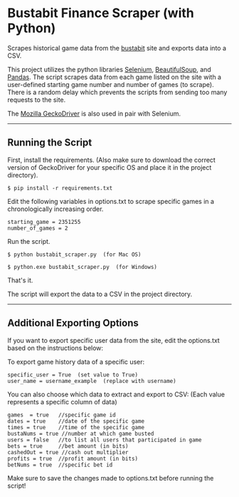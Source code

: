 # Bustabit Finance Scraper (with Python)
Scrapes historical game data from the [bustabit](https://www.bustabit.com/) site and exports data into a CSV.

This project utilizes the python libraries [Selenium](https://github.com/SeleniumHQ/Selenium), [BeautifulSoup](https://www.crummy.com/software/BeautifulSoup/), and [Pandas](https://pandas.pydata.org/). The script scrapes data from each game listed on the site with a user-defined starting game number and number of games (to scrape). There is a random delay which prevents the scripts from sending too many requests to the site.

The [Mozilla GeckoDriver](https://github.com/mozilla/geckodriver) is also used in pair with Selenium.

----------

## Running the Script

First, install the requirements. (Also make sure to download the correct version of GeckoDriver for your specific OS and place it in the project directory).

```
$ pip install -r requirements.txt
```

Edit the following variables in options.txt to scrape specific games in a chronologically increasing order.

```
starting_game = 2351255
number_of_games = 2
```

Run the script.

```
$ python bustabit_scraper.py  (for Mac OS)

$ python.exe bustabit_scraper.py  (for Windows)
```

That's it.

The script will export the data to a CSV in the project directory.

-------
## Additional Exporting Options

If you want to export specific user data from the site, edit the options.txt based on the instructions below:

To export game history data of a specific user:

```
specific_user = True  (set value to True)
user_name = username_example  (replace with username)
```

You can also choose which data to extract and export to CSV:
(Each value represents a specific column of data)

```
games  = true   //specific game id
dates = true    //date of the specific game
times = true    //time of the specific game
bustaNums = true //number at which game busted
users = false   //to list all users that participated in game
bets = true     //bet amount (in bits)
cashedOut = true //cash out multiplier
profits = true  //profit amount (in bits)
betNums = true  //specific bet id
```

Make sure to save the changes made to options.txt before running the script!